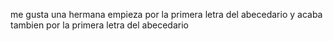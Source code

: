 me gusta una hermana
empieza por la primera letra del abecedario
y acaba tambien por la primera letra del abecedario